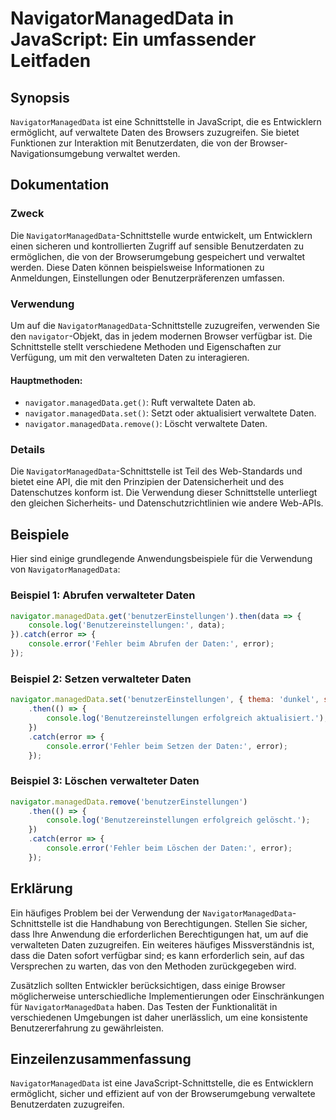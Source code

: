 <!--
Meta Description: # NavigatorManagedData in JavaScript: Ein umfassender Leitfaden ## Synopsis `NavigatorManagedData` ist eine Schnittstelle in JavaScript, die es Entwic...
Meta Keywords: die, daten, der, navigatormanageddata, error
-->

# NavigatorManagedData in JavaScript: Ein umfassender Leitfaden

## Synopsis
`NavigatorManagedData` ist eine Schnittstelle in JavaScript, die es Entwicklern ermöglicht, auf verwaltete Daten des Browsers zuzugreifen. Sie bietet Funktionen zur Interaktion mit Benutzerdaten, die von der Browser-Navigationsumgebung verwaltet werden.

## Dokumentation
### Zweck
Die `NavigatorManagedData`-Schnittstelle wurde entwickelt, um Entwicklern einen sicheren und kontrollierten Zugriff auf sensible Benutzerdaten zu ermöglichen, die von der Browserumgebung gespeichert und verwaltet werden. Diese Daten können beispielsweise Informationen zu Anmeldungen, Einstellungen oder Benutzerpräferenzen umfassen.

### Verwendung
Um auf die `NavigatorManagedData`-Schnittstelle zuzugreifen, verwenden Sie den `navigator`-Objekt, das in jedem modernen Browser verfügbar ist. Die Schnittstelle stellt verschiedene Methoden und Eigenschaften zur Verfügung, um mit den verwalteten Daten zu interagieren.

#### Hauptmethoden:
- `navigator.managedData.get()`: Ruft verwaltete Daten ab.
- `navigator.managedData.set()`: Setzt oder aktualisiert verwaltete Daten.
- `navigator.managedData.remove()`: Löscht verwaltete Daten.

### Details
Die `NavigatorManagedData`-Schnittstelle ist Teil des Web-Standards und bietet eine API, die mit den Prinzipien der Datensicherheit und des Datenschutzes konform ist. Die Verwendung dieser Schnittstelle unterliegt den gleichen Sicherheits- und Datenschutzrichtlinien wie andere Web-APIs.

## Beispiele
Hier sind einige grundlegende Anwendungsbeispiele für die Verwendung von `NavigatorManagedData`:

### Beispiel 1: Abrufen verwalteter Daten
```javascript
navigator.managedData.get('benutzerEinstellungen').then(data => {
    console.log('Benutzereinstellungen:', data);
}).catch(error => {
    console.error('Fehler beim Abrufen der Daten:', error);
});
```

### Beispiel 2: Setzen verwalteter Daten
```javascript
navigator.managedData.set('benutzerEinstellungen', { thema: 'dunkel', sprache: 'de' })
    .then(() => {
        console.log('Benutzereinstellungen erfolgreich aktualisiert.');
    })
    .catch(error => {
        console.error('Fehler beim Setzen der Daten:', error);
    });
```

### Beispiel 3: Löschen verwalteter Daten
```javascript
navigator.managedData.remove('benutzerEinstellungen')
    .then(() => {
        console.log('Benutzereinstellungen erfolgreich gelöscht.');
    })
    .catch(error => {
        console.error('Fehler beim Löschen der Daten:', error);
    });
```

## Erklärung
Ein häufiges Problem bei der Verwendung der `NavigatorManagedData`-Schnittstelle ist die Handhabung von Berechtigungen. Stellen Sie sicher, dass Ihre Anwendung die erforderlichen Berechtigungen hat, um auf die verwalteten Daten zuzugreifen. Ein weiteres häufiges Missverständnis ist, dass die Daten sofort verfügbar sind; es kann erforderlich sein, auf das Versprechen zu warten, das von den Methoden zurückgegeben wird.

Zusätzlich sollten Entwickler berücksichtigen, dass einige Browser möglicherweise unterschiedliche Implementierungen oder Einschränkungen für `NavigatorManagedData` haben. Das Testen der Funktionalität in verschiedenen Umgebungen ist daher unerlässlich, um eine konsistente Benutzererfahrung zu gewährleisten.

## Einzeilenzusammenfassung
`NavigatorManagedData` ist eine JavaScript-Schnittstelle, die es Entwicklern ermöglicht, sicher und effizient auf von der Browserumgebung verwaltete Benutzerdaten zuzugreifen.